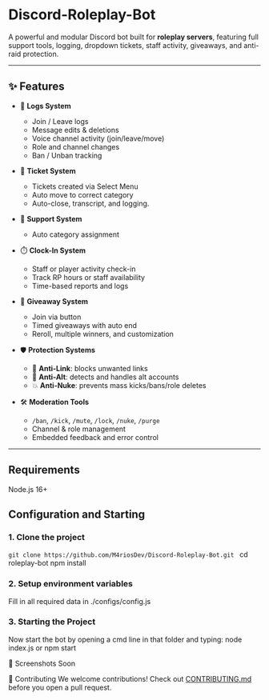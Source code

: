 # Discord-Roleplay-Bot

A powerful and modular Discord bot built for **roleplay servers**, featuring full support tools, logging, dropdown tickets, staff activity, giveaways, and anti-raid protection.

---

## ✨ Features

- 📜 **Logs System**
  - Join / Leave logs
  - Message edits & deletions
  - Voice channel activity (join/leave/move)
  - Role and channel changes
  - Ban / Unban tracking

- 🎫 **Ticket System**
  - Tickets created via Select Menu
  - Auto move to correct category
  - Auto-close, transcript, and logging.

- 🧾 **Support System**
  - Auto category assignment

- ⏱️ **Clock-In System**
  - Staff or player activity check-in
  - Track RP hours or staff availability
  - Time-based reports and logs

- 🎉 **Giveaway System**
  - Join via button
  - Timed giveaways with auto end
  - Reroll, multiple winners, and customization

- 🛡️ **Protection Systems**
  - 🚫 **Anti-Link**: blocks unwanted links
  - 👥 **Anti-Alt**: detects and handles alt accounts
  - 💥 **Anti-Nuke**: prevents mass kicks/bans/role deletes

- 🛠️ **Moderation Tools**
  - `/ban`, `/kick`, `/mute`, `/lock`, `/nuke`, `/purge`
  - Channel & role management
  - Embedded feedback and error control

---
## Requirements 
Node.js 16+

## Configuration and Starting

### 1. Clone the project

```git clone https://github.com/M4riosDev/Discord-Roleplay-Bot.git ```
cd roleplay-bot
npm install

### 2. Setup environment variables
Fill in all required data in ./configs/config.js 

### 3. Starting the Project
Now start the bot by opening a cmd line in that folder and typing: node index.js or npm start 


📸 Screenshots
Soon

🤝 Contributing
We welcome contributions!
Check out [CONTRIBUTING.md](./CONTRIBUTING.md) before you open a pull request.
